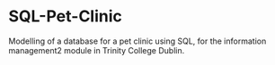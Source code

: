 # SQL-Pet-Clinic

Modelling of a database for a pet clinic using SQL, for the information management2 module in Trinity College Dublin. 
